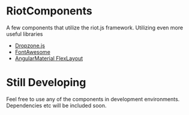 # RiotComponents
A few components that utilize the riot.js framework. Utilizing even more useful libraries

 - [Dropzone.js](http://www.dropzonejs.com/)
 - [FontAwesome](https://fortawesome.github.io/Font-Awesome/)
 - [AngularMaterial FlexLayout](https://github.com/MartinMuzatko/AngularMaterialLayout)

# Still Developing
Feel free to use any of the components in development environments.
Dependencies etc will be included soon.
